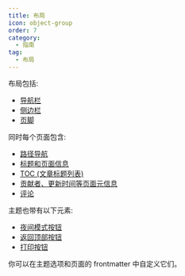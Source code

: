 ```yaml
---
title: 布局
icon: object-group
order: 7
category:
  - 指南
tag:
  - 布局
---
```


布局包括:

- [导航栏](https://theme-hope.vuejs.press/zh/guide/layout/navbar.html)
- [侧边栏](https://theme-hope.vuejs.press/zh/guide/layout/sidebar.html)
- [页脚](https://theme-hope.vuejs.press/zh/guide/layout/footer.html)

同时每个页面包含:

- [路径导航](https://theme-hope.vuejs.press/zh/guide/layout/breadcrumb.html)
- [标题和页面信息](https://theme-hope.vuejs.press/zh/guide/feature/page-info.html)
- [TOC (文章标题列表)](https://theme-hope.vuejs.press/zh/guide/layout/page.html#标题列表)
- [贡献者、更新时间等页面元信息](https://theme-hope.vuejs.press/guide/feature/meta.html)
- [评论](https://theme-hope.vuejs.press/zh/guide/feature/comment.html)

主题也带有以下元素:

- [夜间模式按钮](https://theme-hope.vuejs.press/zh/guide/interface/darkmode.html)
- [返回顶部按钮](https://theme-hope.vuejs.press/guide/interface/others.html#返回顶部按钮)
- [打印按钮](https://theme-hope.vuejs.press/guide/interface/others.html#打印按钮)

你可以在主题选项和页面的 frontmatter 中自定义它们。
